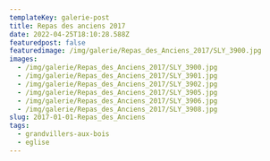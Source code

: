 ```yaml
---
templateKey: galerie-post
title: Repas des anciens 2017
date: 2022-04-25T18:10:28.588Z
featuredpost: false
featuredimage: /img/galerie/Repas_des_Anciens_2017/SLY_3900.jpg
images:
  - /img/galerie/Repas_des_Anciens_2017/SLY_3900.jpg
  - /img/galerie/Repas_des_Anciens_2017/SLY_3901.jpg
  - /img/galerie/Repas_des_Anciens_2017/SLY_3902.jpg
  - /img/galerie/Repas_des_Anciens_2017/SLY_3905.jpg
  - /img/galerie/Repas_des_Anciens_2017/SLY_3906.jpg
  - /img/galerie/Repas_des_Anciens_2017/SLY_3908.jpg
slug: 2017-01-01-Repas_des_Anciens
tags:
  - grandvillers-aux-bois
  - eglise
---
```

